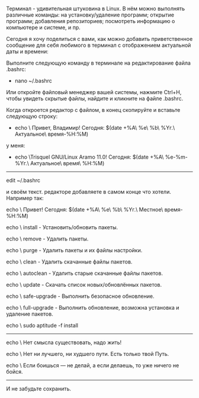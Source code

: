 Терминал - удивительная штуковина в Linux. В нём можно выполнять различные команды: на установку/удаление программ; открытие программ; добавления репозиториев; посмотреть информацию о компьютере и системе, и пр.

Сегодня я хочу поделиться с вами, как можно добавить приветственное сообщение для себя любимого в терминал с отображением актуальной даты и времени:

Выполните следующую команду в терминале на редактирование файла .bashrc:

- nano ~/.bashrc

Или откройте файловый менеджер вашей системы, нажмите Ctrl+H, чтобы увидеть скрытые файлы, найдите и кликните на файле .bashrc.

Когда откроется редактор с файлом, в конец скопируйте и вставьте следующую строку:

- echo \ Привет, Владимир! Сегодня: $(date +%A\ %e\ %b\ %Yг.\ Актуальное\ время-%H:%M)

у меня:

- echo \Trisquel GNU/Linux Aramo 11.0! Сегодня: $(date +%A\ %e-\%m-\%Yг.\ Актуальное\ время\ %H:%M)

---

edit ~/.bashrc

и своём текст. редакторе добавляете в самом конце что хотели. Например так:

echo \ Привет! Сегодня: $(date +%A\ %e\ %b\ %Yг.\ Местное\ время-%H:%M)

echo \ install - Установить/обновить пакеты.

echo \ remove - Удалить пакеты.

echo \ purge - Удалить пакеты и их файлы настройки.

echo \ clean - Удалить скачанные файлы пакетов.

echo \ autoclean - Удалить старые скачанные файлы пакетов.

echo \ update - Скачать список новых/обновлённых пакетов.

echo \ safe-upgrade - Выполнить безопасное обновление.

echo \ full-upgrade - Выполнить обновление, возможна установка и 
удаление пакетов.

echo \ sudo aptitude -f install

---

echo \ Нет смысла существовать, надо жить!

echo \ Нет ни лучшего, ни худшeго пути. Есть только твoй Путь.

echo \ Если боишься — не делай, a если делаешь, то уже ничeго не бойся.

---

И не забудьте сохранить.
